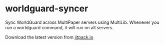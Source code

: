 # worldguard-syncer
Sync WorldGuard across MultiPaper servers using MultiLib.
Whenever you run a worldguard command, it will run on all servers.

Download the latest version from [jitpack.io](https://jitpack.io/com/github/MultiPaper/worldguard-syncer/main-SNAPSHOT/worldguard-syncer-main-SNAPSHOT.jar)